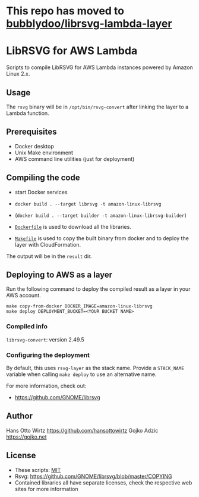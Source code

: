 # This repo has moved to [bubblydoo/librsvg-lambda-layer](https://github.com/bubblydoo/librsvg-lambda-layer)

# LibRSVG for AWS Lambda

Scripts to compile LibRSVG for AWS Lambda instances powered by Amazon Linux 2.x.

## Usage

The `rsvg` binary will be in `/opt/bin/rsvg-convert` after linking the layer to a Lambda function.

## Prerequisites

* Docker desktop
* Unix Make environment
* AWS command line utilities (just for deployment)

## Compiling the code

* start Docker services
* `docker build . --target librsvg -t amazon-linux-librsvg`
* (`docker build . --target builder -t amazon-linux-librsvg-builder`)

* [`Dockerfile`](Dockerfile) is used to download all the libraries.
* [`Makefile`](Makefile) is used to copy the built binary from docker and to deploy the layer with CloudFormation.

The output will be in the `result` dir.

## Deploying to AWS as a layer

Run the following command to deploy the compiled result as a layer in your AWS account.

```
make copy-from-docker DOCKER_IMAGE=amazon-linux-librsvg
make deploy DEPLOYMENT_BUCKET=<YOUR BUCKET NAME>
```

### Compiled info

`librsvg-convert`: version 2.49.5

### Configuring the deployment

By default, this uses `rsvg-layer` as the stack name. Provide a `STACK_NAME` variable when
calling `make deploy` to use an alternative name.

For more information, check out:

* https://github.com/GNOME/librsvg

## Author

Hans Otto Wirtz <https://github.com/hansottowirtz>
Gojko Adzic <https://gojko.net>

## License

* These scripts: [MIT](https://opensource.org/licenses/MIT)
* Rsvg: <https://github.com/GNOME/librsvg/blob/master/COPYING>
* Contained libraries all have separate licenses, check the respective web sites for more information
